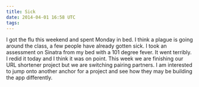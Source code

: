 ```yaml
---
title: Sick
date: 2014-04-01 16:58 UTC
tags:
---
```


I got the flu this weekend and spent Monday in bed. I think a plague is going around the class, a few people
have already gotten sick. I took an assessment on Sinatra from my bed with a 101 degree fever. It went terribly.
I redid it today and I think it was on point. This week we are finishing our URL shortener project but we are switching
pairing partners. I am interested to jump onto another anchor for a project and see how they may be building the app
differently.

